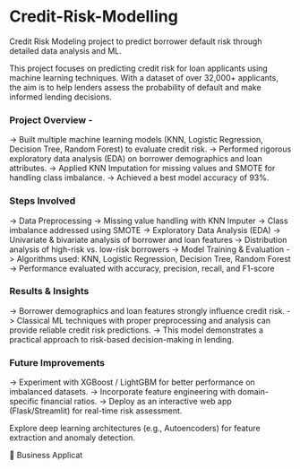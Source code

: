 # Credit-Risk-Modelling
Credit Risk Modeling project to predict borrower default risk through detailed data analysis and ML.

This project focuses on predicting credit risk for loan applicants using machine learning techniques. With a dataset of over 32,000+ applicants, the aim is to help lenders assess the probability of default and make informed lending decisions.

### Project Overview - 
-> Built multiple machine learning models (KNN, Logistic Regression, Decision Tree, Random Forest) to evaluate credit risk.
-> Performed rigorous exploratory data analysis (EDA) on borrower demographics and loan attributes.
-> Applied KNN Imputation for missing values and SMOTE for handling class imbalance.
-> Achieved a best model accuracy of 93%.

### Steps Involved

-> Data Preprocessing
-> Missing value handling with KNN Imputer
-> Class imbalance addressed using SMOTE
-> Exploratory Data Analysis (EDA)
-> Univariate & bivariate analysis of borrower and loan features
-> Distribution analysis of high-risk vs. low-risk borrowers
-> Model Training & Evaluation
-> Algorithms used: KNN, Logistic Regression, Decision Tree, Random Forest
-> Performance evaluated with accuracy, precision, recall, and F1-score

### Results & Insights
-> Borrower demographics and loan features strongly influence credit risk.
-> Classical ML techniques with proper preprocessing and analysis can provide reliable credit risk predictions.
-> This model demonstrates a practical approach to risk-based decision-making in lending.

### Future Improvements

-> Experiment with XGBoost / LightGBM for better performance on imbalanced datasets.
-> Incorporate feature engineering with domain-specific financial ratios.
-> Deploy as an interactive web app (Flask/Streamlit) for real-time risk assessment.

Explore deep learning architectures (e.g., Autoencoders) for feature extraction and anomaly detection.

💼 Business Applicat

